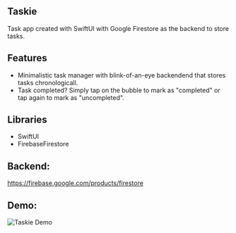 ## Taskie
Task app created with SwiftUI with Google Firestore as the backend to store tasks. 

## Features
* Minimalistic task manager with blink-of-an-eye backendend that stores tasks chronologicall.
* Task completed? Simply tap on the bubble to mark as "completed" or tap again to mark as "uncompleted".

## Libraries
* SwiftUI
* FirebaseFirestore

## Backend:
https://firebase.google.com/products/firestore
## Demo:

![Taskie Demo](https://github.com/joeavargas/Taskie/blob/master/demo/taskie_demo.gif)
